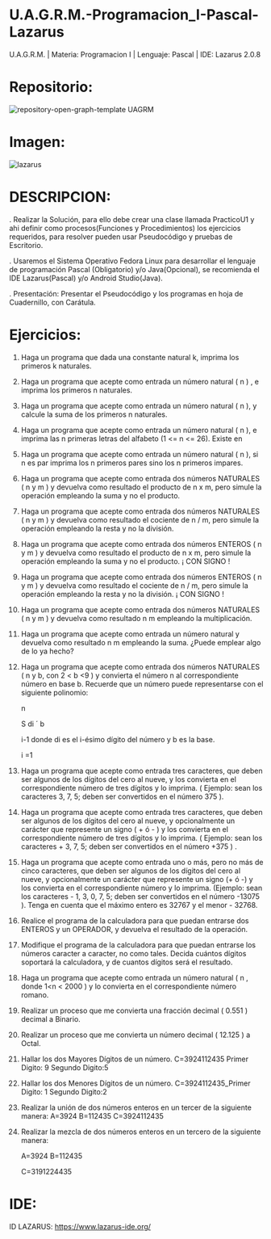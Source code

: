 # U.A.G.R.M.-Programacion_I-Pascal-Lazarus
U.A.G.R.M. | Materia: Programacion I | Lenguaje: Pascal | IDE: Lazarus 2.0.8

# Repositorio:
![repository-open-graph-template UAGRM](https://user-images.githubusercontent.com/36086876/81514975-de2c9180-92ff-11ea-9ce3-dd08e0e2dfbe.png)

# Imagen:
![lazarus](https://user-images.githubusercontent.com/36086876/81739527-8447db00-9469-11ea-8b7e-bbec5ff64f72.png)

# DESCRIPCION:
. Realizar la Solución, para ello debe crear una clase llamada PracticoU1 y ahi definir como procesos(Funciones y Procedimientos) los ejercicios requeridos, para resolver pueden usar Pseudocódigo y pruebas de Escritorio.

. Usaremos el Sistema Operativo Fedora Linux para desarrollar el lenguaje de programación Pascal (Obligatorio) y/o Java(Opcional), se recomienda el IDE Lazarus(Pascal) y/o Android Studio(Java).

. Presentación: Presentar el Pseudocódigo y los programas en hoja de Cuadernillo, con Carátula.


# Ejercicios:
1. Haga un programa que dada una constante natural k, imprima los primeros k naturales.

2. Haga un programa que acepte como entrada un número natural ( n ) , e imprima los primeros n naturales.
3. Haga un programa que acepte como entrada un número natural ( n ), y calcule la suma de los primeros n naturales.

4. Haga un programa que acepte como entrada un número natural ( n ), e imprima las n primeras letras del alfabeto (1 <= n <=  26). Existe en

5. Haga un programa que acepte como entrada un número natural ( n ), si n es par imprima los n primeros pares sino los n primeros impares.

6. Haga un programa que acepte como entrada dos números NATURALES ( n y m ) y devuelva como resultado el producto de n x m, pero simule la operación empleando la suma y no el producto.

7. Haga un programa que acepte como entrada dos números NATURALES ( n y m ) y devuelva como resultado el cociente de n / m, pero simule la operación empleando la resta y no la división.

8. Haga un programa que acepte como entrada dos números ENTEROS ( n y m ) y devuelva como resultado el producto de n x m, pero simule la operación empleando la suma y no el producto. ¡ CON SIGNO !

9. Haga un programa que acepte como entrada dos números ENTEROS ( n y m ) y devuelva como resultado el cociente de n / m, pero simule la operación empleando la resta y no la división. ¡ CON SIGNO !

10. Haga un programa que acepte como entrada dos números NATURALES ( n y m ) y devuelva como resultado n m empleando la multiplicación.

11. Haga un programa que acepte como entrada un número natural y devuelva como resultado n m empleando la suma. ¿Puede emplear algo de lo ya hecho?

12. Haga un programa que acepte como entrada dos números NATURALES ( n y b, con 2 < b <9 ) y convierta el número n al correspondiente número en base b. Recuerde que un número puede representarse con el siguiente polinomio:

       n

       S di ´ b

       i-1 donde di es el i-ésimo dígito del número y b es la base.

       i =1

13.  Haga un programa que acepte como entrada tres caracteres, que deben ser algunos de los dígitos del cero al nueve, y los convierta en el correspondiente número de tres dígitos y lo imprima. ( Ejemplo: sean los caracteres 3, 7, 5; deben ser convertidos en el número 375 ).

14. Haga un programa que acepte como entrada tres caracteres, que deben ser algunos de los dígitos del cero al nueve, y opcionalmente un carácter que represente un signo ( + ó - ) y los convierta en el correspondiente número de tres dígitos y lo imprima. ( Ejemplo: sean los caracteres + 3, 7, 5; deben ser convertidos en el número +375 ) .

15.  Haga un programa que acepte como entrada uno o más, pero no más de cinco caracteres, que deben ser algunos de los dígitos del cero al nueve, y opcionalmente un carácter que represente un signo (+ ó -) y los convierta en el correspondiente número y lo imprima. (Ejemplo: sean los caracteres - 1, 3, 0, 7, 5; deben ser convertidos en el número -13075 ). Tenga en cuenta que el máximo entero es 32767 y el menor - 32768.

16. Realice el programa de la calculadora para que puedan entrarse dos ENTEROS y un OPERADOR, y devuelva el resultado de la operación.

17. Modifique el programa de la calculadora para que puedan entrarse los números caracter a caracter, no como tales. Decida cuántos dígitos soportará la calculadora, y de cuantos dígitos será el resultado.

18. Haga un programa que acepte como entrada un número natural ( n , donde 1<n < 2000 ) y lo convierta en el correspondiente número romano.

19. Realizar un proceso que me convierta una fracción decimal ( 0.551 ) decimal a Binario.

20. Realizar un proceso que me convierta un número decimal ( 12.125 ) a Octal.

21. Hallar los dos Mayores Dígitos de un número. C=3924112435 Primer Digito: 9 Segundo Digito:5

22. Hallar los dos Menores Dígitos de un número. C=3924112435_Primer Digito: 1 Segundo Digito:2

23. Realizar la unión de dos números enteros en un tercer de la siguiente manera: A=3924 B=112435 C=3924112435

24. Realizar la mezcla de dos números enteros en un tercero de la siguiente manera:

       A=3924    B=112435

       C=3191224435

# IDE:
ID LAZARUS: https://www.lazarus-ide.org/

